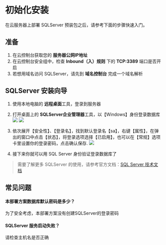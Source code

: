 # 初始化安装

在云服务器上部署 SQLServer 预装包之后，请参考下面的步骤快速入门。

## 准备

1. 在云控制台获取您的 **服务器公网IP地址** 
2. 在云控制台安全组中，检查 **Inbound（入）规则** 下的 **TCP:3389** 端口是否开启
3. 若想用域名访问 SQLServer，请先到 **域名控制台** 完成一个域名解析

## SQLServer 安装向导

1. 使用本地电脑的 **远程桌面**工具，登录到服务器
2. 打开桌面上的 **SQLServer企业管理器**工具，以【Windows】身份登录数据库
   ![](https://libs.websoft9.com/Websoft9/DocsPicture/zh/sqlserver/sqlserver-winlogin-websoft9.png)
   ![](https://libs.websoft9.com/Websoft9/DocsPicture/zh/sqlserver/sqlserver-winlogin-pw1-websoft9.png)

3. 依次展开【安全性】、【登录名】，找到默认登录名【sa】，右键【属性】，在弹出的窗口中点击【状态】，将登录选项选择【已启用】，也可以在【常规】选项卡里设置你的登录密码，点击确认保存.
   ![](https://libs.websoft9.com/Websoft9/DocsPicture/zh/sqlserver/sqlserver-winlogin-pw2-websoft9.png)

4. 接下来你就可以用 SQL Server 身份验证登录数据库了

> 需要了解更多 SQLServer 的使用，请参考官方文档：[SQL Server 技术文档](https://docs.microsoft.com/zh-cn/sql/sql-server)

## 常见问题

#### 本部署方案数据库默认密码是多少？

为了安全考虑，本部署方案没有创建SQLServer的登录密码

#### SQLServer 服务启动失败？

请检查主机名是否正确